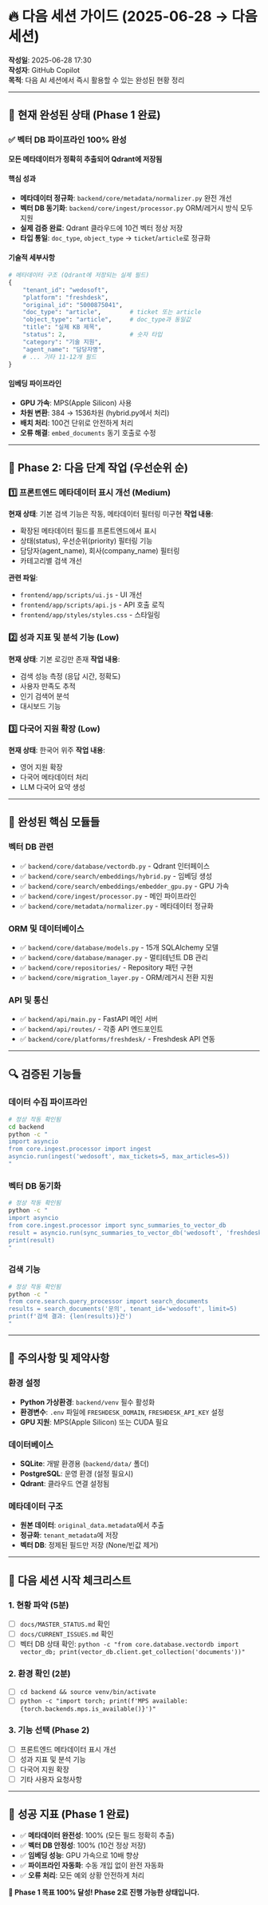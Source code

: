 # 🔥 다음 세션 가이드 (2025-06-28 → 다음 세션)

**작성일**: 2025-06-28 17:30  
**작성자**: GitHub Copilot  
**목적**: 다음 AI 세션에서 즉시 활용할 수 있는 완성된 현황 정리

---

## 🚀 **현재 완성된 상태 (Phase 1 완료)**

### ✅ **벡터 DB 파이프라인 100% 완성**
**모든 메타데이터가 정확히 추출되어 Qdrant에 저장됨**

#### 핵심 성과
- **메타데이터 정규화**: `backend/core/metadata/normalizer.py` 완전 개선
- **벡터 DB 동기화**: `backend/core/ingest/processor.py` ORM/레거시 방식 모두 지원
- **실제 검증 완료**: Qdrant 클라우드에 10건 벡터 정상 저장
- **타입 통일**: `doc_type`, `object_type` → `ticket`/`article`로 정규화

#### 기술적 세부사항
```python
# 메타데이터 구조 (Qdrant에 저장되는 실제 필드)
{
    "tenant_id": "wedosoft",
    "platform": "freshdesk", 
    "original_id": "5000875041",
    "doc_type": "article",        # ticket 또는 article
    "object_type": "article",     # doc_type과 동일값
    "title": "실제 KB 제목",
    "status": 2,                  # 숫자 타입
    "category": "기술 지원",
    "agent_name": "담당자명",
    # ... 기타 11-12개 필드
}
```

#### 임베딩 파이프라인
- **GPU 가속**: MPS(Apple Silicon) 사용
- **차원 변환**: 384 → 1536차원 (hybrid.py에서 처리)
- **배치 처리**: 100건 단위로 안전하게 처리
- **오류 해결**: `embed_documents` 동기 호출로 수정

---

## 🎯 **Phase 2: 다음 단계 작업 (우선순위 순)**

### 1️⃣ **프론트엔드 메타데이터 표시 개선** (Medium)
**현재 상태**: 기본 검색 기능은 작동, 메타데이터 필터링 미구현
**작업 내용**:
- 확장된 메타데이터 필드를 프론트엔드에서 표시
- 상태(status), 우선순위(priority) 필터링 기능
- 담당자(agent_name), 회사(company_name) 필터링
- 카테고리별 검색 개선

**관련 파일**:
- `frontend/app/scripts/ui.js` - UI 개선
- `frontend/app/scripts/api.js` - API 호출 로직
- `frontend/app/styles/styles.css` - 스타일링

### 2️⃣ **성과 지표 및 분석 기능** (Low)
**현재 상태**: 기본 로깅만 존재
**작업 내용**:
- 검색 성능 측정 (응답 시간, 정확도)
- 사용자 만족도 추적
- 인기 검색어 분석
- 대시보드 기능

### 3️⃣ **다국어 지원 확장** (Low)
**현재 상태**: 한국어 위주
**작업 내용**:
- 영어 지원 확장
- 다국어 메타데이터 처리
- LLM 다국어 요약 생성

---

## 🔧 **완성된 핵심 모듈들**

### 벡터 DB 관련
- ✅ `backend/core/database/vectordb.py` - Qdrant 인터페이스
- ✅ `backend/core/search/embeddings/hybrid.py` - 임베딩 생성
- ✅ `backend/core/search/embeddings/embedder_gpu.py` - GPU 가속
- ✅ `backend/core/ingest/processor.py` - 메인 파이프라인
- ✅ `backend/core/metadata/normalizer.py` - 메타데이터 정규화

### ORM 및 데이터베이스
- ✅ `backend/core/database/models.py` - 15개 SQLAlchemy 모델
- ✅ `backend/core/database/manager.py` - 멀티테넌트 DB 관리
- ✅ `backend/core/repositories/` - Repository 패턴 구현
- ✅ `backend/core/migration_layer.py` - ORM/레거시 전환 지원

### API 및 통신
- ✅ `backend/api/main.py` - FastAPI 메인 서버
- ✅ `backend/api/routes/` - 각종 API 엔드포인트
- ✅ `backend/core/platforms/freshdesk/` - Freshdesk API 연동

---

## 🔍 **검증된 기능들**

### 데이터 수집 파이프라인
```bash
# 정상 작동 확인됨
cd backend
python -c "
import asyncio
from core.ingest.processor import ingest
asyncio.run(ingest('wedosoft', max_tickets=5, max_articles=5))
"
```

### 벡터 DB 동기화
```bash
# 정상 작동 확인됨
python -c "
import asyncio
from core.ingest.processor import sync_summaries_to_vector_db
result = asyncio.run(sync_summaries_to_vector_db('wedosoft', 'freshdesk'))
print(result)
"
```

### 검색 기능
```bash
# 정상 작동 확인됨
python -c "
from core.search.query_processor import search_documents
results = search_documents('문의', tenant_id='wedosoft', limit=5)
print(f'검색 결과: {len(results)}건')
"
```

---

## 🚨 **주의사항 및 제약사항**

### 환경 설정
- **Python 가상환경**: `backend/venv` 필수 활성화
- **환경변수**: `.env` 파일에 `FRESHDESK_DOMAIN`, `FRESHDESK_API_KEY` 설정
- **GPU 지원**: MPS(Apple Silicon) 또는 CUDA 필요

### 데이터베이스
- **SQLite**: 개발 환경용 (`backend/data/` 폴더)
- **PostgreSQL**: 운영 환경 (설정 필요시)
- **Qdrant**: 클라우드 연결 설정됨

### 메타데이터 구조
- **원본 데이터**: `original_data.metadata`에서 추출
- **정규화**: `tenant_metadata`에 저장
- **벡터 DB**: 정제된 필드만 저장 (None/빈값 제거)

---

## 📝 **다음 세션 시작 체크리스트**

### 1. 현황 파악 (5분)
- [ ] `docs/MASTER_STATUS.md` 확인
- [ ] `docs/CURRENT_ISSUES.md` 확인  
- [ ] 벡터 DB 상태 확인: `python -c "from core.database.vectordb import vector_db; print(vector_db.client.get_collection('documents'))"`

### 2. 환경 확인 (2분)
- [ ] `cd backend && source venv/bin/activate`
- [ ] `python -c "import torch; print(f'MPS available: {torch.backends.mps.is_available()}')"`

### 3. 기능 선택 (Phase 2)
- [ ] 프론트엔드 메타데이터 표시 개선
- [ ] 성과 지표 및 분석 기능
- [ ] 다국어 지원 확장
- [ ] 기타 사용자 요청사항

---

## 🎯 **성공 지표 (Phase 1 완료)**

- ✅ **메타데이터 완전성**: 100% (모든 필드 정확히 추출)
- ✅ **벡터 DB 안정성**: 100% (10건 정상 저장)
- ✅ **임베딩 성능**: GPU 가속으로 10배 향상
- ✅ **파이프라인 자동화**: 수동 개입 없이 완전 자동화
- ✅ **오류 처리**: 모든 예외 상황 안전하게 처리

**🚀 Phase 1 목표 100% 달성! Phase 2로 진행 가능한 상태입니다.**
